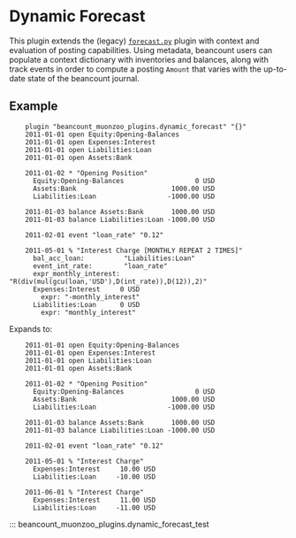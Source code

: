 # Dynamic Forecast

This plugin extends the (legacy)
[`forecast.py`](https://github.com/beancount/beancount/blob/v2/beancount/plugins/forecast.py)
plugin with context and evaluation of posting capabilities. Using metadata,
beancount users can populate a context dictionary with inventories and balances,
along with track events in order to compute a posting `Amount` that varies with
the up-to-date state of the beancount journal.

## Example

```
    plugin "beancount_muonzoo_plugins.dynamic_forecast" "{}"
    2011-01-01 open Equity:Opening-Balances
    2011-01-01 open Expenses:Interest
    2011-01-01 open Liabilities:Loan
    2011-01-01 open Assets:Bank

    2011-01-02 * "Opening Position"
      Equity:Opening-Balances                  0 USD
      Assets:Bank                        1000.00 USD
      Liabilities:Loan                  -1000.00 USD

    2011-01-03 balance Assets:Bank       1000.00 USD
    2011-01-03 balance Liabilities:Loan -1000.00 USD

    2011-02-01 event "loan_rate" "0.12"

    2011-05-01 % "Interest Charge [MONTHLY REPEAT 2 TIMES]"
      bal_acc_loan:          "Liabilities:Loan"
      event_int_rate:        "loan_rate"
      expr_monthly_interest: "R(div(mul(gcu(loan,'USD'),D(int_rate)),D(12)),2)"
      Expenses:Interest     0 USD
        expr: "-monthly_interest"
      Liabilities:Loan      0 USD
        expr: "monthly_interest"

```

Expands to:


```
    2011-01-01 open Equity:Opening-Balances
    2011-01-01 open Expenses:Interest
    2011-01-01 open Liabilities:Loan
    2011-01-01 open Assets:Bank

    2011-01-02 * "Opening Position"
      Equity:Opening-Balances                  0 USD
      Assets:Bank                        1000.00 USD
      Liabilities:Loan                  -1000.00 USD

    2011-01-03 balance Assets:Bank       1000.00 USD
    2011-01-03 balance Liabilities:Loan -1000.00 USD

    2011-02-01 event "loan_rate" "0.12"

    2011-05-01 % "Interest Charge"
      Expenses:Interest     10.00 USD
      Liabilities:Loan     -10.00 USD

    2011-06-01 % "Interest Charge"
      Expenses:Interest     11.00 USD
      Liabilities:Loan     -11.00 USD

```



::: beancount_muonzoo_plugins.dynamic_forecast_test
